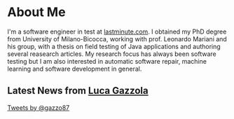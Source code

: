 # About Me

I'm a software engineer in test at [lastminute.com](https://www.lastminute.com). I obtained my PhD degree from University of Milano-Bicocca, working with prof. Leonardo Mariani and his group, with a thesis on field testing of Java applications and authoring several reasearch articles. My research focus has always been software testing but I am also interested in automatic software repair, machine learning and software development in general.


## Latest News from [Luca Gazzola](https://twitter.com/gazzo87)

<a class="twitter-timeline" data-lang="en" data-height="500" data-width="350" data-chrome="noheader nofooter noborders transparent"
href="https://twitter.com/gazzo87">Tweets by @gazzo87</a> <script async src="https://platform.twitter.com/widgets.js" charset="utf-8"></script>